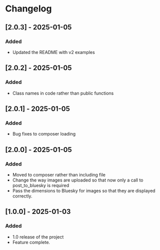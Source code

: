 # Changelog


## [2.0.3] - 2025-01-05
### Added
- Updated the README with v2 examples

## [2.0.2] - 2025-01-05
### Added
- Class names in code rather than public functions

## [2.0.1] - 2025-01-05
### Added
- Bug fixes to composer loading

## [2.0.0] - 2025-01-05
### Added
- Moved to composer rather than including file
- Change the way images are uploaded so that now only a call to post_to_bluesky is required
- Pass the dimensions to Bluesky for images so that they are displayed correctly.

## [1.0.0] - 2025-01-03
### Added
- 1.0 release of the project
- Feature complete.